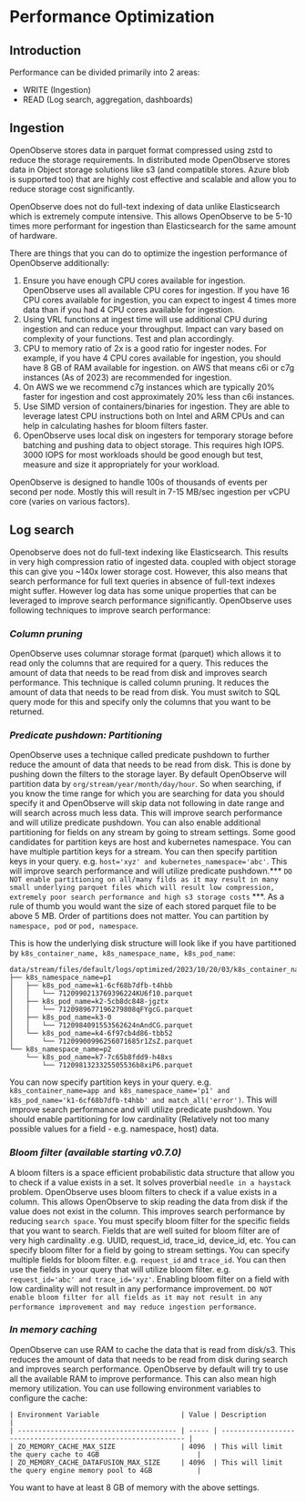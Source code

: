 # Performance Optimization

## Introduction

Performance can be divided primarily into 2 areas:

- WRITE (Ingestion)
- READ (Log search, aggregation, dashboards)


## Ingestion

OpenObserve stores data in parquet format compressed using zstd to reduce the storage requirements. In distributed mode OpenObserve stores data in Object storage solutions like s3 (and compatible stores. Azure blob is supported too) that are highly cost effective and scalable and allow you to reduce storage cost significantly.

OpenObserve does not do full-text indexing of data unlike Elasticsearch which is extremely compute intensive. This allows OpenObserve to be 5-10 times more performant for ingestion than Elasticsearch for the same amount of hardware.

There are things that you can do to optimize the ingestion performance of OpenObserve additionally:

1. Ensure you have enough CPU cores available for ingestion. OpenObserve uses all available CPU cores for ingestion. If you have 16 CPU cores available for ingestion, you can expect to ingest 4 times more data than if you had 4 CPU cores available for ingestion.
1. Using VRL functions at ingest time will use additional CPU during ingestion and can reduce your throughput. Impact can vary based on complexity of your functions. Test and plan accordingly.
1. CPU to memory ratio of 2x is a good ratio for ingester nodes. For example, if you have 4 CPU cores available for ingestion, you should have 8 GB of RAM available for ingestion. on AWS that means c6i or c7g instances (As of 2023) are recommended for ingestion.
1. On AWS we we recommend c7g instances which are typically 20% faster for ingestion and cost approximately 20% less than c6i instances.
1. Use SIMD version of containers/binaries for ingestion. They are able to leverage latest CPU instructions both on Intel and ARM CPUs and can help in calculating hashes for bloom filters faster.
1. OpenObserve uses local disk on ingesters for temporary storage before batching and pushing data to object storage. This requires high IOPS. 3000 IOPS for most workloads should be good enough but test, measure and size it appropriately for your workload.

OpenObserve is designed to handle 100s of thousands of events per second per node. Mostly this will result in 7-15 MB/sec ingestion per vCPU core (varies on various factors). 

## Log search

Openobserve does not do full-text indexing like Elasticsearch. This results in very high compression ratio of ingested data. coupled with object storage this can give you ~140x lower storage cost. However, this also means that search performance for full text queries in absence of full-text indexes might suffer. However log data has some unique properties that can be leveraged to improve search performance significantly. OpenObserve uses following techniques to improve search performance:

### ***Column pruning*** 
OpenObserve uses columnar storage format (parquet) which allows it to read only the columns that are required for a query. This reduces the amount of data that needs to be read from disk and improves search performance. This technique is called column pruning. It reduces the amount of data that needs to be read from disk. You must switch to SQL query mode for this and specify only the columns that you want to be returned.

### ***Predicate pushdown: Partitioning*** 
OpenObserve uses a technique called predicate pushdown to further reduce the amount of data that needs to be read from disk. This is done by pushing down the filters to the storage layer. By default OpenObserve will partition data by `org/stream/year/month/day/hour`. So when searching, if you know the time range for which you are searching for data you should specify it and OpenObserve will skip data not following in date range and will search across much less data. This will improve search performance and will utilize predicate pushdown. You can also enable additional partitioning for fields on any stream by going to stream settings. Some good candidates for partition keys are host and kubernetes namespace. You can have multiple partition keys for a stream. You can then specify partition keys in your query. e.g. `host='xyz' and kubernetes_namespace='abc'`. This will improve search performance and will utilize predicate pushdown.*** `DO NOT enable partitioning on all/many filds as it may result in many small underlying parquet files which will result low compression, extremely poor search performance and high s3 storage costs` ***. As a rule of thumb you would want the size of each stored parquet file to be above 5 MB. Order of partitions does not matter. You can partition by `namespace, pod` or `pod, namespace`. 

This is how the underlying disk structure will look like if you have partitioned by `k8s_container_name, k8s_namespace_name, k8s_pod_name`:

```
data/stream/files/default/logs/optimized/2023/10/20/03/k8s_container_name=app
├── k8s_namespace_name=p1
│   ├── k8s_pod_name=k1-6cf68b7dfb-t4hbb
│   │   └── 7120990213769396224KU6f10.parquet
│   ├── k8s_pod_name=k2-5cb8dc848-jgztx
│   │   └── 7120989677196279808qFYgcG.parquet
│   ├── k8s_pod_name=k3-0
│   │   └── 7120984091553562624nAndCG.parquet
│   └── k8s_pod_name=k4-6f97cb4d86-tbb52
│       └── 71209900996256071685r1ZsZ.parquet
└── k8s_namespace_name=p2
    └── k8s_pod_name=k7-7c65b8fdd9-h48xs
        └── 7120981323325505536b8xiP6.parquet
```
You can now specify partition keys in your query. e.g. `k8s_container_name=app and k8s_namespace_name='p1' and k8s_pod_name='k1-6cf68b7dfb-t4hbb' and match_all('error')`. This will improve search performance and will utilize predicate pushdown. You should enable partitioning for low cardinality (Relatively not too many possible values for a field - e.g. namespace, host) data.

### ***Bloom filter (available starting v0.7.0)*** 
A bloom filters is a space efficient probabilistic data structure that allow you to check if a value exists in a set. It solves proverbial `needle in a haystack` problem. OpenObserve uses bloom filters to check if a value exists in a column. This allows OpenObserve to skip reading the data from disk if the value does not exist in the column. This improves search performance by reducing `search space`. You must specify bloom filter for the specific fields that you want to search.  Fields that are well suited for bloom filter are of very high cardinality .e.g. UUID, request_id, trace_id, device_id, etc. You can specify bloom filter for a field by going to stream settings. You can specify multiple fields for bloom filter. e.g. `request_id` and `trace_id`. You can then use the fields in your query that will utilize bloom filter. e.g. `request_id='abc' and trace_id='xyz'`. Enabling bloom filter on a field with low cardinality will not result in any performance improvement. `DO NOT enable bloom filter for all fields as it may not result in any performance improvement and may reduce ingestion performance`. 

### ***In memory caching*** 
OpenObserve can use RAM to cache the data that is read from disk/s3. This reduces the amount of data that needs to be read from disk during search and improves search performance. OpenObserve by default will try to use all the available RAM to improve performance. This can also mean high memory utilization. You can use following environment variables to configure the cache:

    | Environment Variable                    | Value | Description                                                   |
    | --------------------------------------- | ----- | ------------------------------------------------------------- |
    | ZO_MEMORY_CACHE_MAX_SIZE                | 4096  | This will limit the query cache to 4GB                        |
    | ZO_MEMORY_CACHE_DATAFUSION_MAX_SIZE     | 4096  | This will limit the query engine memory pool to 4GB           |

  You want to have at least 8 GB of memory with the above settings.

